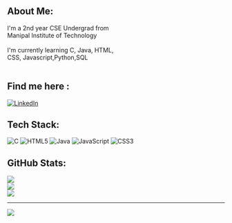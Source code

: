 ## About Me:
I'm a 2nd year CSE Undergrad from<br>Manipal Institute of Technology<br><br>I'm currently learning C, Java, HTML,<br>CSS, Javascript,Python,SQL<br><br>


## Find me here :
[![LinkedIn](https://img.shields.io/badge/LinkedIn-%230077B5.svg?logo=linkedin&logoColor=white)](https://linkedin.com/in/viswatarakalamsetty) 

## Tech Stack:
![C](https://img.shields.io/badge/c-%2300599C.svg?style=flat&logo=c&logoColor=white) ![HTML5](https://img.shields.io/badge/html5-%23E34F26.svg?style=flat&logo=html5&logoColor=white) ![Java](https://img.shields.io/badge/java-%23ED8B00.svg?style=flat&logo=java&logoColor=white) ![JavaScript](https://img.shields.io/badge/javascript-%23323330.svg?style=flat&logo=javascript&logoColor=%23F7DF1E) ![CSS3](https://img.shields.io/badge/css3-%231572B6.svg?style=flat&logo=css3&logoColor=white)
## GitHub Stats:
![](https://github-readme-stats.vercel.app/api?username=viswatara&theme=react&hide_border=true&include_all_commits=true&count_private=true)<br/>
![](https://github-readme-streak-stats.herokuapp.com/?user=viswatara&theme=react&hide_border=true)<br/>
![](https://github-readme-stats.vercel.app/api/top-langs/?username=viswatara&theme=react&hide_border=true&include_all_commits=true&count_private=true&layout=compact)

---
[![](https://visitcount.itsvg.in/api?id=viswatara&icon=9&color=10)](https://visitcount.itsvg.in)


 

